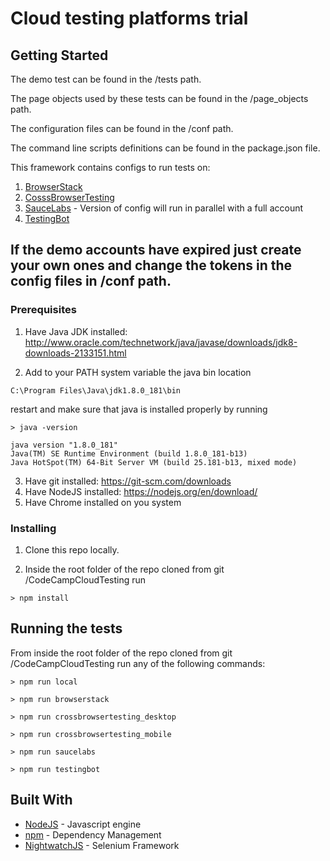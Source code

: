 # Cloud testing platforms trial

## Getting Started

The demo test can be found in the /tests path.

The page objects used by these tests can be found in the /page_objects path.

The configuration files can be found in the /conf path.

The command line scripts definitions can be found in the package.json file.

This framework contains configs to run tests on:

1. [BrowserStack](https://automate.browserstack.com)
2. [CosssBrowserTesting](https://app.crossbrowsertesting.com)
3. [SauceLabs](https://saucelabs.com) - Version of config will run in parallel with a full account
3. [TestingBot](https://testingbot.com)

## If the demo accounts have expired just create your own ones and change the tokens in the config files in /conf path.




### Prerequisites

1. Have Java JDK installed: http://www.oracle.com/technetwork/java/javase/downloads/jdk8-downloads-2133151.html

2. Add to your PATH system variable the java bin location
```
C:\Program Files\Java\jdk1.8.0_181\bin
```

restart and make sure that java is installed properly by running

```
> java -version

java version "1.8.0_181"
Java(TM) SE Runtime Environment (build 1.8.0_181-b13)
Java HotSpot(TM) 64-Bit Server VM (build 25.181-b13, mixed mode)
```
3. Have git installed: https://git-scm.com/downloads
4. Have NodeJS installed: https://nodejs.org/en/download/
5. Have Chrome installed on you system

### Installing

1. Clone this repo locally.

2. Inside the root folder of the repo cloned from git /CodeCampCloudTesting run
```
> npm install
```

## Running the tests

From inside the root folder of the repo cloned from git /CodeCampCloudTesting run any of the following commands:
```
> npm run local
```
```
> npm run browserstack
```
```
> npm run crossbrowsertesting_desktop
```
```
> npm run crossbrowsertesting_mobile
```
```
> npm run saucelabs
```
```
> npm run testingbot
```

## Built With

* [NodeJS](https://nodejs.org/en/) - Javascript engine
* [npm](https://www.npmjs.com/) - Dependency Management
* [NightwatchJS](http://nightwatchjs.org/) - Selenium Framework

